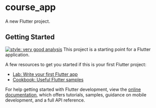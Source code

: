 # course_app

A new Flutter project.

## Getting Started
[![style: very good analysis](https://img.shields.io/badge/style-very_good_analysis-B22C89.svg)](https://pub.dev/packages/very_good_analysis)
This project is a starting point for a Flutter application.

A few resources to get you started if this is your first Flutter project:

- [Lab: Write your first Flutter app](https://docs.flutter.dev/get-started/codelab)
- [Cookbook: Useful Flutter samples](https://docs.flutter.dev/cookbook)

For help getting started with Flutter development, view the
[online documentation](https://docs.flutter.dev/), which offers tutorials,
samples, guidance on mobile development, and a full API reference.
